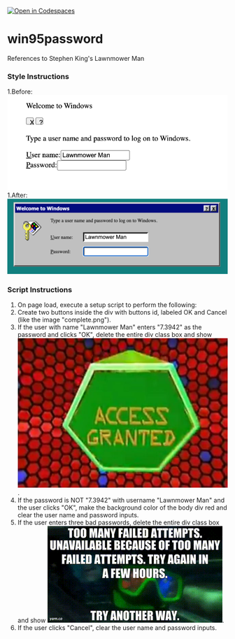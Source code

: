 [![Open in Codespaces](https://classroom.github.com/assets/launch-codespace-2972f46106e565e64193e422d61a12cf1da4916b45550586e14ef0a7c637dd04.svg)](https://classroom.github.com/open-in-codespaces?assignment_repo_id=19738932)
# win95password
References to Stephen King's Lawnmower Man
### Style Instructions ###
1.Before: ![Alt text](start.png)
1.After: ![Alt text](complete.png)
### Script Instructions ###
1. On page load, execute a setup script to perform the following: 
1. Create two buttons inside the div with buttons id, labeled OK and Cancel (like the image "complete.png"). 
1. If the user with name "Lawnmower Man" enters "7.3942" as the password and clicks "OK", delete the entire div class box and show ![Alt text](granted.jpg).
1. If the password is NOT "7.3942" with username "Lawnmower Man" and the user clicks "OK", make the background color of the body div red and clear the user name and password inputs.
1. If the user enters three bad passwords, delete the entire div class box and show ![Alt text](toomany.gif).
1. If the user clicks "Cancel", clear the user name and password inputs.
